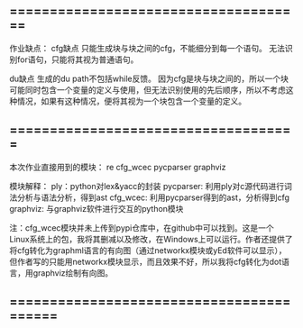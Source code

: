 =====================================
-------------------------------------
作业缺点：
cfg缺点
只能生成块与块之间的cfg，不能细分到每一个语句。
无法识别for语句，只能将其视为普通语句。

du缺点
生成的du path不包括while反馈。
因为cfg是块与块之间的，所以一个块可能同时包含一个变量的定义与使用，但无法识别使用的先后顺序，所以不考虑这种情况，如果有这种情况，便将其视为一个块包含一个变量的定义。

====================================
-------------------------------------
本次作业直接用到的模块：
re 
cfg_wcec
pycparser
graphviz

模块解释：
ply：python对lex&yacc的封装
pycparser: 利用ply对c源代码进行词法分析与语法分析，得到ast
cfg_wcec: 利用pycparser得到的ast，分析得到cfg
graphviz: 与graphviz软件进行交互的python模块

注：cfg_wcec模块并未上传到pypi仓库中，在github中可以找到。这是一个Linux系统上的包，我将其删减以及修改，在Windows上可以运行。作者还提供了将cfg转化为graphml语言的有向图（通过networkx模块或yEd软件可以显示），但作者写的只能用networkx模块显示，而且效果不好，所以我将cfg转化为dot语言，用graphviz绘制有向图。

=========================================
-----------------------------------------
